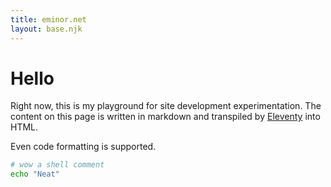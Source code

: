 ```yaml
---
title: eminor.net
layout: base.njk
---
```


# Hello

Right now, this is my playground for site development experimentation.
The content on this page is written in markdown and transpiled by
[Eleventy] into HTML.

Even code formatting is supported.

```sh
# wow a shell comment
echo "Neat"
```

[Eleventy]: https://www.11ty.dev/
